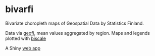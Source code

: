 # bivarfi

Bivariate choropleth maps of Geospatial Data by Statistics Finland. 

Data via [geofi](https://ropengov.github.io/geofi/index.html), mean values aggregated by region. Maps and legends plotted with [biscale](https://slu-opengis.github.io/biscale/articles/biscale.html)

A Shiny [web app](https://ttso.shinyapps.io/bivarfi/)
